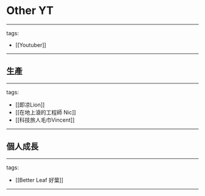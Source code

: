 # Other YT

---
tags:
  - [[Youtuber]]
---

## 生產
---
tags:
  - [[即凉Lion]]
  - [[在地上滾的工程師 Nic]]
  - [[科技旅人毛巾Vincent]]

---

## 個人成長
---
tags:
  - [[Better Leaf 好葉]]

---